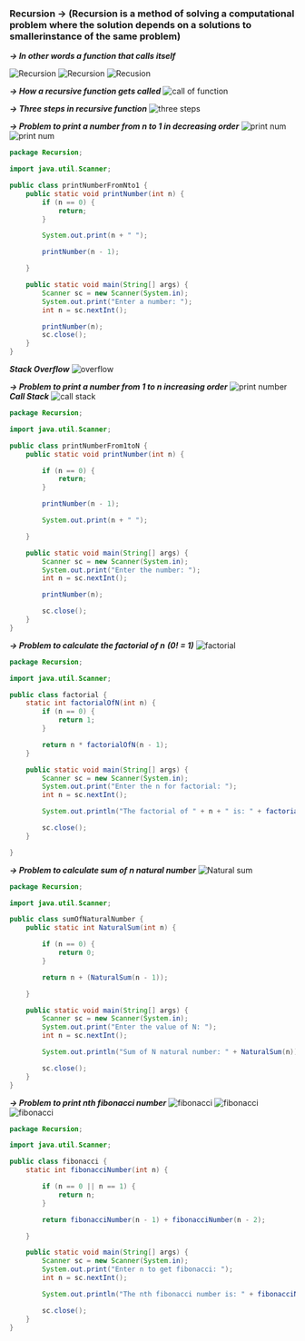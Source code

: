 ### Recursion -> (Recursion is a method of solving a computational problem where the solution depends on a solutions to smallerinstance of the same problem)

**_-> In other words a function that calls itself_**

![Recursion](image.png)
![Recursion](image1.png)
![Recusion](image2.png)

**_-> How a recursive function gets called_**
![call of function](image3.png)

**_-> Three steps in recursive function_**
![three steps](image4.png)

**_-> Problem to print a number from n to 1 in decreasing order_**
![print num](image5.png)
![print num](image6.png)

```java
package Recursion;

import java.util.Scanner;

public class printNumberFromNto1 {
    public static void printNumber(int n) {
        if (n == 0) {
            return;
        }

        System.out.print(n + " ");

        printNumber(n - 1);

    }

    public static void main(String[] args) {
        Scanner sc = new Scanner(System.in);
        System.out.print("Enter a number: ");
        int n = sc.nextInt();

        printNumber(n);
        sc.close();
    }
}
```

**_Stack Overflow_**
![overflow](image7.png)

**_-> Problem to print a number from 1 to n increasing order_**
![print number](image8.png)
**_Call Stack_**
![call stack](image9.png)

```java
package Recursion;

import java.util.Scanner;

public class printNumberFrom1toN {
    public static void printNumber(int n) {

        if (n == 0) {
            return;
        }

        printNumber(n - 1);

        System.out.print(n + " ");

    }

    public static void main(String[] args) {
        Scanner sc = new Scanner(System.in);
        System.out.print("Enter the number: ");
        int n = sc.nextInt();

        printNumber(n);

        sc.close();
    }
}
```

**_-> Problem to calculate the factorial of n_**
**_(0! = 1)_**
![factorial](image10.png)

```java
package Recursion;

import java.util.Scanner;

public class factorial {
    static int factorialOfN(int n) {
        if (n == 0) {
            return 1;
        }

        return n * factorialOfN(n - 1);
    }

    public static void main(String[] args) {
        Scanner sc = new Scanner(System.in);
        System.out.print("Enter the n for factorial: ");
        int n = sc.nextInt();

        System.out.println("The factorial of " + n + " is: " + factorialOfN(n));

        sc.close();
    }

}
```

**_-> Problem to calculate sum of n natural number_**
![Natural sum](image11.png)

```java
package Recursion;

import java.util.Scanner;

public class sumOfNaturalNumber {
    public static int NaturalSum(int n) {

        if (n == 0) {
            return 0;
        }

        return n + (NaturalSum(n - 1));

    }

    public static void main(String[] args) {
        Scanner sc = new Scanner(System.in);
        System.out.print("Enter the value of N: ");
        int n = sc.nextInt();

        System.out.println("Sum of N natural number: " + NaturalSum(n));

        sc.close();
    }
}
```

**_-> Problem to print nth fibonacci number_**
![fibonacci](image12.png)
![fibonacci](image13.png)
![fibonacci](image14.png)

```java
package Recursion;

import java.util.Scanner;

public class fibonacci {
    static int fibonacciNumber(int n) {

        if (n == 0 || n == 1) {
            return n;
        }

        return fibonacciNumber(n - 1) + fibonacciNumber(n - 2);

    }

    public static void main(String[] args) {
        Scanner sc = new Scanner(System.in);
        System.out.print("Enter n to get fibonacci: ");
        int n = sc.nextInt();

        System.out.println("The nth fibonacci number is: " + fibonacciNumber(n));

        sc.close();
    }
}
```
